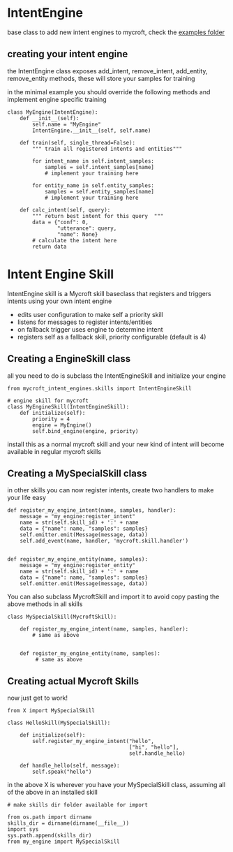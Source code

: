 # IntentEngine

base class to add new intent engines to mycroft, check the [examples folder](./examples)

## creating your intent engine

the IntentEngine class exposes add_intent, remove_intent, add_entity, 
remove_entity methods, these will store your samples for training

in the minimal example you should override the following methods and 
implement engine specific training


    class MyEngine(IntentEngine):
        def __init__(self):
            self.name = "MyEngine"
            IntentEngine.__init__(self, self.name)
            
        def train(self, single_thread=False):
            """ train all registered intents and entities"""
            
            for intent_name in self.intent_samples:
                samples = self.intent_samples[name]
                # implement your training here
            
            for entity_name in self.entity_samples:
                samples = self.entity_samples[name]
                # implement your training here
    
        def calc_intent(self, query):
            """ return best intent for this query  """
            data = {"conf": 0,
                    "utterance": query,
                    "name": None}
            # calculate the intent here
            return data


# Intent Engine Skill

IntentEngine skill is a Mycroft skill baseclass that registers and triggers intents using your own intent engine

- edits user configuration to make self a priority skill
- listens for messages to register intents/entities
- on fallback trigger uses engine to determine intent
- registers self as a fallback skill, priority configurable (default is 4)

## Creating a EngineSkill class

all you need to do is subclass the IntentEngineSkill and initialize your engine
 

    from mycroft_intent_engines.skills import IntentEngineSkill
    
    # engine skill for mycroft
    class MyEngineSkill(IntentEngineSkill):
        def initialize(self):
            priority = 4
            engine = MyEngine()
            self.bind_engine(engine, priority)
  
install this as a normal mycroft skill and your new kind of intent will become available in regular mycroft skills


## Creating a MySpecialSkill class

in other skills you can now register intents, create two handlers to make 
your life easy
          
    def register_my_engine_intent(name, samples, handler):
        message = "my_engine:register_intent"
        name = str(self.skill_id) + ':' + name
        data = {"name": name, "samples": samples}                
        self.emitter.emit(Message(message, data))
        self.add_event(name, handler, 'mycroft.skill.handler')
    
    
    def register_my_engine_entity(name, samples):
        message = "my_engine:register_entity"
        name = str(self.skill_id) + ':' + name
        data = {"name": name, "samples": samples}
        self.emitter.emit(Message(message, data))

You can also subclass MycroftSkill and import it to avoid copy pasting the 
above methods in all skills

    class MySpecialSkill(MycroftSkill):
    
        def register_my_engine_intent(name, samples, handler):
            # same as above
        
        
        def register_my_engine_entity(name, samples):
             # same as above


## Creating actual Mycroft Skills

now just get to work!

    from X import MySpecialSkill
    
    class HelloSkill(MySpecialSkill):
    
        def initialize(self):
            self.register_my_engine_intent("hello", 
                                           ["hi", "hello"], 
                                           self.handle_hello)
            
        def handle_hello(self, message):
            self.speak("hello")
    
in the above X is wherever you have your MySpecialSkill class, assuming all 
of the above in an installed skill

    # make skills dir folder available for import
    
    from os.path import dirname
    skills_dir = dirname(dirname(__file__))
    import sys
    sys.path.append(skills_dir)
    from my_engine import MySpecialSkill